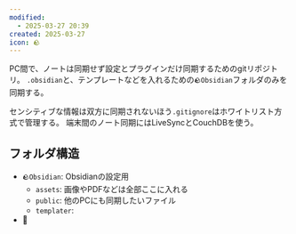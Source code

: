 ```yaml
---
modified:
  - 2025-03-27 20:39
created: 2025-03-27
icon: 🪨
---
```

PC間で、ノートは同期せず設定とプラグインだけ同期するためのgitリポジトリ。
`.obsidian`と、テンプレートなどを入れるための`🪨Obsidian`フォルダのみを同期する。

センシティブな情報は双方に同期されないほう`.gitignore`はホワイトリスト方式で管理する。
端末間のノート同期にはLiveSyncとCouchDBを使う。

## フォルダ構造

- `🪨Obsidian`: Obsidianの設定用
    - `assets`: 画像やPDFなどは全部ここに入れる
    - `public`: 他のPCにも同期したいファイル
    - `templater`: 
- 📓